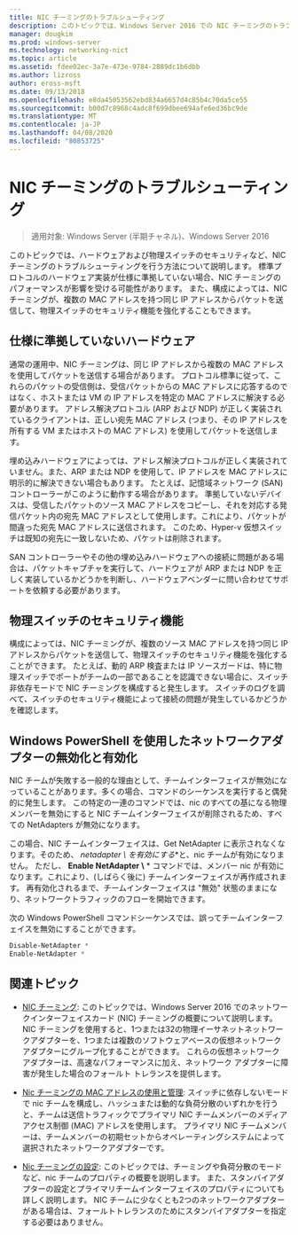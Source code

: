 ```yaml
---
title: NIC チーミングのトラブルシューティング
description: このトピックでは、Windows Server 2016 での NIC チーミングのトラブルシューティングについて説明します。
manager: dougkim
ms.prod: windows-server
ms.technology: networking-nict
ms.topic: article
ms.assetid: fdee02ec-3a7e-473e-9784-2889dc1b6dbb
ms.author: lizross
author: eross-msft
ms.date: 09/13/2018
ms.openlocfilehash: e8da45053562ebd834a6657d4c85b4c70da5ce55
ms.sourcegitcommit: b00d7c8968c4adc8f699dbee694afe6ed36bc9de
ms.translationtype: MT
ms.contentlocale: ja-JP
ms.lasthandoff: 04/08/2020
ms.locfileid: "80853725"
---
```

# <a name="troubleshooting-nic-teaming"></a>NIC チーミングのトラブルシューティング

>適用対象: Windows Server (半期チャネル)、Windows Server 2016

このトピックでは、ハードウェアおよび物理スイッチのセキュリティなど、NIC チーミングのトラブルシューティングを行う方法について説明します。  標準プロトコルのハードウェア実装が仕様に準拠していない場合、NIC チーミングのパフォーマンスが影響を受ける可能性があります。 また、構成によっては、NIC チーミングが、複数の MAC アドレスを持つ同じ IP アドレスからパケットを送信して、物理スイッチのセキュリティ機能を強化することもできます。

  
## <a name="hardware-that-doesnt-conform-to-specification"></a>仕様に準拠していないハードウェア  
  
通常の運用中、NIC チーミングは、同じ IP アドレスから複数の MAC アドレスを使用してパケットを送信する場合があります。 プロトコル標準に従って、これらのパケットの受信側は、受信パケットからの MAC アドレスに応答するのではなく、ホストまたは VM の IP アドレスを特定の MAC アドレスに解決する必要があります。  アドレス解決プロトコル (ARP および NDP) が正しく実装されているクライアントは、正しい宛先 MAC アドレス (つまり、その IP アドレスを所有する VM またはホストの MAC アドレス) を使用してパケットを送信します。 
  
埋め込みハードウェアによっては、アドレス解決プロトコルが正しく実装されていません。また、ARP または NDP を使用して、IP アドレスを MAC アドレスに明示的に解決できない場合もあります。  たとえば、記憶域ネットワーク (SAN) コントローラーがこのように動作する場合があります。 準拠していないデバイスは、受信したパケットのソース MAC アドレスをコピーし、それを対応する発信パケット内の宛先 MAC アドレスとして使用します。これにより、パケットが間違った宛先 MAC アドレスに送信されます。 このため、Hyper-v 仮想スイッチは既知の宛先に一致しないため、パケットは削除されます。  
  
SAN コントローラーやその他の埋め込みハードウェアへの接続に問題がある場合は、パケットキャプチャを実行して、ハードウェアが ARP または NDP を正しく実装しているかどうかを判断し、ハードウェアベンダーに問い合わせてサポートを依頼する必要があります。  

  
## <a name="physical-switch-security-features"></a>物理スイッチのセキュリティ機能  
構成によっては、NIC チーミングが、複数のソース MAC アドレスを持つ同じ IP アドレスからパケットを送信して、物理スイッチのセキュリティ機能を強化することができます。 たとえば、動的 ARP 検査または IP ソースガードは、特に物理スイッチでポートがチームの一部であることを認識できない場合に、スイッチ非依存モードで NIC チーミングを構成すると発生します。 スイッチのログを調べて、スイッチのセキュリティ機能によって接続の問題が発生しているかどうかを確認します。 
  
## <a name="disabling-and-enabling-network-adapters-by-using-windows-powershell"></a>Windows PowerShell を使用したネットワークアダプターの無効化と有効化  

NIC チームが失敗する一般的な理由として、チームインターフェイスが無効になっていることがあります。多くの場合、コマンドのシーケンスを実行すると偶発的に発生します。  この特定の一連のコマンドでは、nic のすべての基になる物理メンバーを無効にすると NIC チームインターフェイスが削除されるため、すべての NetAdapters が無効になります。 

この場合、NIC チームインターフェイスは、Get NetAdapter に表示されなくなります。そのため、 **netadapter \\* を有効にする**と、nic チームが有効になりません。 ただし、 **Enable NetAdapter \\** * コマンドでは、メンバー nic が有効になります。これにより、(しばらく後に) チームインターフェイスが再作成されます。 再有効化されるまで、チームインターフェイスは "無効" 状態のままになり、ネットワークトラフィックのフローを開始できます。 

次の Windows PowerShell コマンドシーケンスでは、誤ってチームインターフェイスを無効にすることができます。  
  
```PowerShell 
Disable-NetAdapter *  
Enable-NetAdapter *  
```  
  

  
## <a name="related-topics"></a>関連トピック  
- [NIC チーミング](NIC-Teaming.md): このトピックでは、Windows Server 2016 でのネットワークインターフェイスカード (NIC) チーミングの概要について説明します。 NIC チーミングを使用すると、1つまたは32の物理イーサネットネットワークアダプターを、1つまたは複数のソフトウェアベースの仮想ネットワークアダプターにグループ化することができます。 これらの仮想ネットワーク アダプターは、高速なパフォーマンスに加え、ネットワーク アダプターに障害が発生した場合のフォールト トレランスを提供します。   

- [Nic チーミングの MAC アドレスの使用と管理](NIC-Teaming-MAC-Address-Use-and-Management.md): スイッチに依存しないモードで nic チームを構成し、ハッシュまたは動的な負荷分散のいずれかを行うと、チームは送信トラフィックでプライマリ NIC チームメンバーのメディアアクセス制御 (MAC) アドレスを使用します。 プライマリ NIC チームメンバーは、チームメンバーの初期セットからオペレーティングシステムによって選択されたネットワークアダプターです。

- [Nic チーミングの設定](nic-teaming-settings.md): このトピックでは、チーミングや負荷分散のモードなど、nic チームのプロパティの概要を説明します。 また、スタンバイアダプターの設定とプライマリチームインターフェイスのプロパティについても詳しく説明します。 NIC チームに少なくとも2つのネットワークアダプターがある場合は、フォールトトレランスのためにスタンバイアダプターを指定する必要はありません。
  


